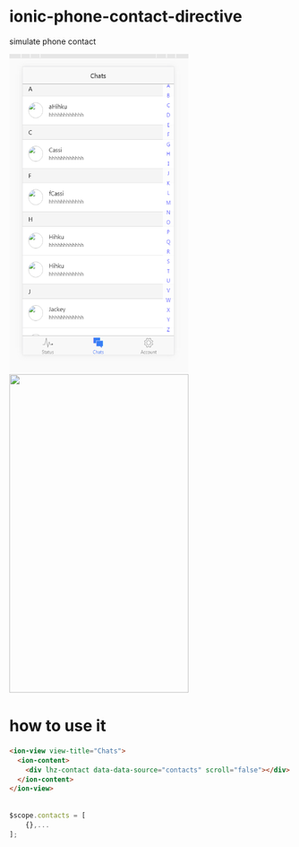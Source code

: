 # ionic-phone-contact-directive
simulate phone contact

<img src="https://raw.githubusercontent.com/Jackey-Sparrow/ionic-phone-contact-directive/master/screenshot.png" width="320" height="568"/>
<img src="http://www.gzbohao.com/www/img/contact.png" width="320" height="568"/>


# how to use it

~~~html
<ion-view view-title="Chats">
  <ion-content>
    <div lhz-contact data-data-source="contacts" scroll="false"></div>
  </ion-content>
</ion-view>
~~~

~~~js

$scope.contacts = [
    {},...
];

~~~
